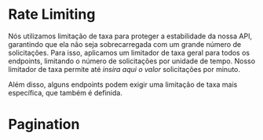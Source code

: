 # Rate Limiting

Nós utilizamos limitação de taxa para proteger a estabilidade da nossa API, garantindo que ela não seja sobrecarregada com um grande número de solicitações. Para isso, aplicamos um limitador de taxa geral para todos os endpoints, limitando o número de solicitações por unidade de tempo.  Nosso limitador de taxa permite até *insira aqui o valor* solicitações por minuto.

Além disso, alguns endpoints podem exigir uma limitação de taxa mais específica, que também é definida.

# Pagination